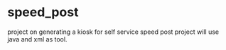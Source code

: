 # speed_post
project on generating a kiosk for self service speed post
project will use java and xml as tool.
